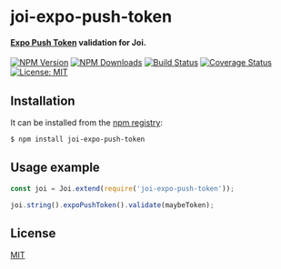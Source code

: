 # joi-expo-push-token

#### [Expo Push Token][expo-docs-url] validation for Joi.

[![NPM Version][npm-image]][npm-url]
[![NPM Downloads][downloads-image]][downloads-url]
[![Build Status][travis-image]][travis-url]
[![Coverage Status][coverage-image]][coverage-url]
[![License: MIT][license-image]][license-url]

## Installation

It can be installed from the
[npm registry](https://www.npmjs.com/):

```bash
$ npm install joi-expo-push-token
```

## Usage example

```js
const joi = Joi.extend(require('joi-expo-push-token'));

joi.string().expoPushToken().validate(maybeToken);
```

## License

  [MIT](LICENSE)

[npm-image]: https://img.shields.io/npm/v/joi-expo-push-token.svg
[npm-url]: https://npmjs.org/package/joi-expo-push-token
[downloads-image]: https://img.shields.io/npm/dm/joi-expo-push-token.svg
[downloads-url]: https://npmjs.org/package/joi-expo-push-token
[expo-docs-url]: https://docs.expo.io/versions/latest/guides/push-notifications#1-save-the-users-expo-push-token
[coveralls-url]: https://coveralls.io/r/expressjs/express?branch=master
[travis-image]: https://travis-ci.org/dolsem/joi-expo-push-token.svg?branch=master
[travis-url]: https://travis-ci.org/dolsem/joi-expo-push-token
[coverage-image]: https://coveralls.io/repos/github/dolsem/joi-expo-push-token/badge.svg?branch=master
[coverage-url]: https://coveralls.io/github/dolsem/joi-expo-push-token?branch=master
[license-image]: https://img.shields.io/badge/License-MIT-blue.svg
[license-url]: https://opensource.org/licenses/MIT
